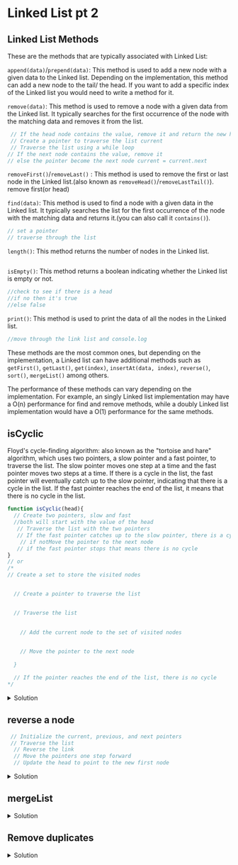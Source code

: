 # Linked List pt 2

## Linked List Methods

These are the methods that are typically associated with Linked List:

`append(data)`/`prepend(data)`: This method is used to add a new node with a given data to the Linked list. Depending on the implementation, this method can add a new node to the tail/ the head. If you want to add a specific index of the Linked list you would need to write a method for it.

`remove(data)`: This method is used to remove a node with a given data from the Linked list. It typically searches for the first occurrence of the node with the matching data and removes it from the list.

```js
 // If the head node contains the value, remove it and return the new head
 // Create a pointer to traverse the list current
 // Traverse the list using a while loop
// If the next node contains the value, remove it
// else the pointer become the next node current = current.next
```

`removeFirst()`/`removeLast()` : This method is used to remove the first or last node in the Linked list.(also known as `removeHead()`/`removeLastTail()`).
remove first(or head)



`find(data)`: This method is used to find a node with a given data in the Linked list. It typically searches the list for the first occurrence of the node with the matching data and returns it.(you can also call it `contains()`).
```js
// set a pointer
// traverse through the list

```

`length()`: This method returns the number of nodes in the Linked list.

```js

```
`isEmpty()`: This method returns a boolean indicating whether the Linked list is empty or not.
```js
//check to see if there is a head
//if no then it's true
//else false
```

`print()`: This method is used to print the data of all the nodes in the Linked list.
```js
//move through the link list and console.log

```

These methods are the most common ones, but depending on the implementation, a Linked list can have additional methods such as `getFirst()`, `getLast()`, `get(index)`, `insertAt(data, index)`, `reverse()`, `sort()`, `mergeList()` among others.

The performance of these methods can vary depending on the implementation. For example, an singly Linked list implementation may have a O(n) performance for find and remove methods, while a doubly Linked list implementation would have a O(1) performance for the same methods.

## isCyclic

Floyd's cycle-finding algorithm: also known as the "tortoise and hare" algorithm, which uses two pointers, a slow pointer and a fast pointer, to traverse the list. The slow pointer moves one step at a time and the fast pointer moves two steps at a time. If there is a cycle in the list, the fast pointer will eventually catch up to the slow pointer, indicating that there is a cycle in the list. If the fast pointer reaches the end of the list, it means that there is no cycle in the list.

```js
function isCyclic(head){
  // Create two pointers, slow and fast
  //both will start with the value of the head
   // Traverse the list with the two pointers
   // If the fast pointer catches up to the slow pointer, there is a cycle
    // if notMove the pointer to the next node
   // if the fast pointer stops that means there is no cycle
}
// or
/*
// Create a set to store the visited nodes


  // Create a pointer to traverse the list


  // Traverse the list
  

    // Add the current node to the set of visited nodes
   

    // Move the pointer to the next node
  
  }

  // If the pointer reaches the end of the list, there is no cycle
*/
```
<details><summary>Solution</summary>

```js
function hasCycle(head) {
  // Create a set to store the visited nodes
  let visited = new Set();

  // Create a pointer to traverse the list
  let current = head;

  // Traverse the list
  while (current != null) {
    // If the current node has been visited, there is a cycle
    if (visited.has(current)) {
      return true;
    }

    // Add the current node to the set of visited nodes
    visited.add(current);

    // Move the pointer to the next node
    current = current.next;
  }

  // If the pointer reaches the end of the list, there is no cycle
  return false;
}
```

</details>

## reverse a node

```js
 // Initialize the current, previous, and next pointers
 // Traverse the list
  // Reverse the link
  // Move the pointers one step forward
  // Update the head to point to the new first node
```

<details><summary>Solution</summary>

```js
function reverse(head) {
  // Initialize the current, previous, and next pointers
  let current = head;
  let previous = null;
  let next = null;

  // Traverse the list
  while (current != null) {
    // Save the next node
    next = current.next;

    // Reverse the link
    current.next = previous;

    // Move the pointers one step forward
    previous = current;
    current = next;
  }

  // Update the head to point to the new first node
  head = previous;

  return head;
}
```
This function uses three pointers, current, previous, and next, to traverse the list. It starts with the current pointer pointing to the head of the list, the previous pointer pointing to null, and the next pointer pointing to null. It then traverse the list, reversing the link of the current node by assigning the current.next to the previous node, and then moving the pointers one step forward, the previous pointer will now point to the current node, and the current pointer will point to the next node. The next pointer is used to save the next node before reversing the link. Once the end of the list is reached, the head pointer is updated to point to the new first node and the reversed list is returned.
</details>

## mergeList

<details><summary>Solution</summary>

```js
function merge(head1, head2) {
  // Initialize pointers to traverse the lists
  let current1 = head1;
  let current2 = head2;

  // Initialize the head of the new list
  let newHead = null;

  // Compare the values of the head nodes
  if (current1.value >= current2.value) {
    newHead = current2;
    current2 = current2.next;
  } else {
    newHead = current1;
    current1 = current1.next;
  }
  
  // Initialize a current pointer for the new list
  let current = newHead;

  // Traverse both lists
  while (current1 != null && current2 != null) {
    // Compare the values of the current nodes
    if (current1.value < current2.value) {
      // Add the current node of list1 to the new list
      current.next = current1;
      current1 = current1.next;
    } else {
      // Add the current node of list2 to the new list
      current.next = current2;
      current2 = current2.next;
    }
    // Move the current pointer to the next node
    current = current.next;
  }

  // Append the remaining nodes of the non-empty list
  if (current1 != null) {
    current.next = current1;
  }
  if (current2 != null) {
    current.next = current2;
  }

  // Return the new list
  return newHead;
}
```
This function uses an if statement to compare the values of the two head nodes, and assigns the head with the smaller value as the head of the new list. It then uses the current pointer to add the smaller node of each current pair of node from both lists to the new list, and at the end, it checks if there's any remaining node in one of the lists and appends it to the new list.
</details>

## Remove duplicates

<details><summary>Solution</summary>
// Create a set to store the unique values
// Create pointers to traverse the list
// Traverse the list
// If the current value is already in the set, remove it
// else Add the current value to the set
// Move the current pointer to the next node

```js
function removeDuplicates(head) {
  // Create a set to store the unique values
  let uniqueValues = new Set();

  // Create pointers to traverse the list
  let current = head;
  let previous = null;

  // Traverse the list
  while (current != null) {
    // If the current value is already in the set, remove it
    if (uniqueValues.has(current.value)) {
      previous.next = current.next;
    } else {
      // Add the current value to the set
      uniqueValues.add(current.value);
      previous = current;
    }
    // Move the current pointer to the next node
    current = current.next;
  }

  return head;
}
```

</details>

